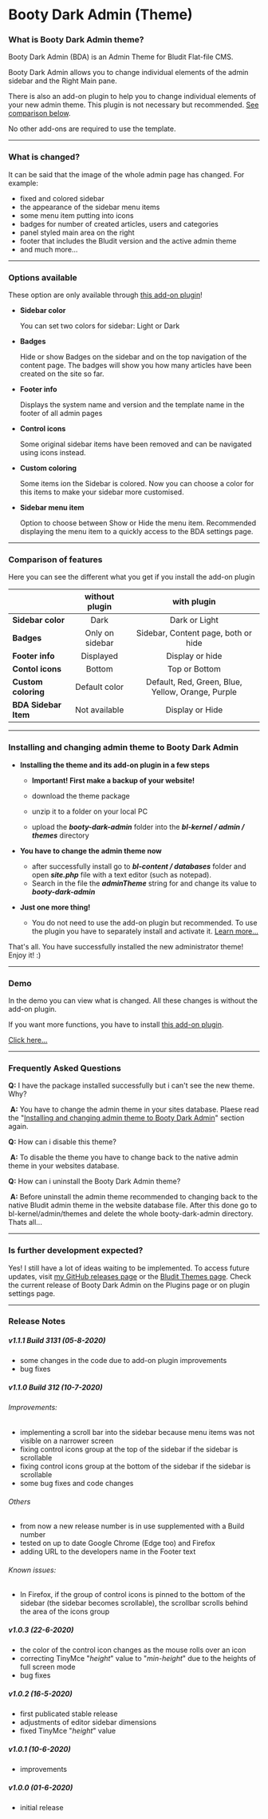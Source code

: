 # Booty Dark Admin (Theme)
### What is Booty Dark Admin theme?

Booty Dark Admin (BDA) is an Admin Theme for Bludit Flat-file CMS.

Booty Dark Admin allows you to change individual elements of the admin sidebar and the Right Main pane.

There is also an add-on plugin to help you to change individual elements of your new admin theme. This plugin is not necessary but recommended. [See comparison below](https://github.com/tompidev/booty-dark-admin-theme#comparison-of-features).

No other add-ons are required to use the template.

------

### What is changed?

It can be said that the image of the whole admin page has changed. For example:

* fixed and colored sidebar 
* the appearance of the sidebar menu items
* some menu item putting into icons
* badges for number of created articles, users and categories
* panel styled main area on the right
* footer that includes the Bludit version and the active admin theme
* and much more...

------

### Options available 

These option are only available through [this add-on plugin](https://github.com/tompidev/booty-dark-admin-plugin)!

* **Sidebar color** 

  You can set two colors for sidebar: Light or Dark

* **Badges**
  
  Hide or show Badges on the sidebar and on the top navigation of the content page. The badges will show you how many articles have been created on the site so far.
  
* **Footer info**
  
  Displays the system name and version and the template name in the footer of all admin pages
  
* **Control icons**

  Some original sidebar items have been removed and can be navigated using icons instead.
  
* **Custom coloring**

  Some items ion the Sidebar is colored. Now you can choose a color for this items to make your sidebar more customised.

* **Sidebar menu item**

  Option to choose between Show or Hide the menu item. Recommended displaying the menu item to a quickly access to the BDA settings page.

------

### Comparison of features

Here you can see the different what you get if you install the add-on plugin

|                   | without plugin  |             with plugin             |
| :---------------- | :-------------: | :---------------------------------: |
| **Sidebar color** |      Dark       |            Dark or Light            |
| **Badges**        | Only on sidebar | Sidebar, Content page, both or hide |
| **Footer info**   |    Displayed    |           Display or hide           |
| **Contol icons**  |     Bottom      |            Top or Bottom           |
| **Custom coloring** | Default color | Default, Red, Green, Blue, Yellow, Orange, Purple |
| **BDA Sidebar Item** | Not available | Display or Hide |            |

------

### Installing and changing admin theme to Booty Dark Admin

- **Installing the theme and its add-on plugin in a few steps**
  - **Important! First make a backup of your website!**
  
  - download the theme package
  
  - unzip it to a folder on your local PC
  
  - upload the ***booty-dark-admin*** folder into the ***bl-kernel / admin / themes***  directory
  
- **You have to change the admin theme now**
  - after successfully install go to ***bl-content / databases*** folder and open ***site.php*** file with a text editor (such as notepad). 
  - Search in the file the ***adminTheme*** string for and change its value to ***booty-dark-admin***
- **Just one more thing!**
  - You do not need to use the add-on plugin but recommended. To use the plugin you have to separately install and activate it. [Learn more...](https://github.com/tompidev/booty-dark-admin-plugin)

That's all. You have successfully installed the new administrator theme! Enjoy it! :)

------

### Demo

In the demo you can view what is changed. All these changes is without the add-on plugin.

If you want more functions, you have to install [this add-on plugin](https://github.com/tompidev/booty-dark-admin-plugin).

[Click here...](https://github.com/tompidev/booty-dark-admin-theme/blob/master/demo/demo.md)

------

### Frequently Asked Questions

**Q:**	I have the package installed successfully but i can't see the new theme. Why?

​	**A:**	You have to change the admin theme in your sites database. Plaese read the "[Installing and changing admin theme to Booty Dark Admin](https://github.com/tompidev/booty-dark-admin-theme#installing-and-changing-admin-theme-to-booty-dark-admin)" section again.

**Q:**	How can i disable this theme?

​	**A:**	To disable the theme you have to change back to the native admin theme in your websites database.

**Q:**	How can i uninstall the Booty Dark Admin theme? 

​	**A:**	Before uninstall the admin theme recommended to changing back to the native Bludit admin theme in the website database file. After this done go to bl-kernel/admin/themes and delete the whole booty-dark-admin directory. Thats all... 

------

### Is further development expected?

Yes! I still have a lot of ideas waiting to be implemented. 
To access future updates, visit [my GitHub releases page](https://github.com/tompidev/booty-dark-admin-theme/releases) or the [Bludit Themes page](https://themes.bludit.com/). 
Check the current release of Booty Dark Admin on the Plugins page or on plugin settings page.

------

### Release Notes

##### v1.1.1 Build 3131 (05-8-2020)

* some changes in the code due to add-on plugin improvements
* bug fixes

##### v1.1.0 Build 312 (10-7-2020)

###### Improvements:

* implementing a scroll bar into the sidebar because menu items was not visible on a narrower screen
* fixing control icons group at the top of the sidebar if the sidebar is scrollable
* fixing control icons group at the bottom of the sidebar if the sidebar is scrollable
* some bug fixes and code changes

###### Others

* from now a new release number is in use supplemented with a Build number
* tested on up to date Google Chrome (Edge too) and Firefox
* adding URL to the developers name in the Footer text

###### Known issues:

* In Firefox, if the group of control icons is pinned to the bottom of the sidebar (the sidebar becomes scrollable), the scrollbar scrolls behind the area of the icons group

##### v1.0.3 (22-6-2020)

* the color of the control icon changes as the mouse rolls over an icon
* correcting TinyMce "*height*" value to "*min-height*" due to the heights of full screen mode
* bug fixes



##### v1.0.2 (16-5-2020)

* first publicated stable release
* adjustments of editor sidebar dimensions
* fixed TinyMce "*height*" value



##### v1.0.1 (10-6-2020)

* improvements



##### v1.0.0 (01-6-2020)

* initial release
